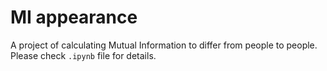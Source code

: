 # MI appearance
 A project of calculating Mutual Information to differ from people to people.  
 Please check `.ipynb` file for details.

